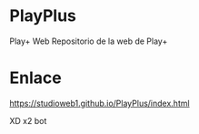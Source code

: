 # PlayPlus
Play+ Web Repositorio de la web de Play+



# Enlace
https://studioweb1.github.io/PlayPlus/index.html


XD x2 bot